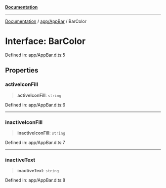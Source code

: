 [**Documentation**](../../../index.md)

***

[Documentation](../../../index.md) / [app/AppBar](../index.md) / BarColor

# Interface: BarColor

Defined in: app/AppBar.d.ts:5

## Properties

### activeIconFill

> **activeIconFill**: `string`

Defined in: app/AppBar.d.ts:6

***

### inactiveIconFill

> **inactiveIconFill**: `string`

Defined in: app/AppBar.d.ts:7

***

### inactiveText

> **inactiveText**: `string`

Defined in: app/AppBar.d.ts:8
